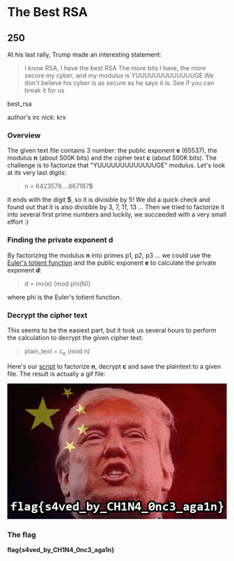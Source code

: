 # The Best RSA
## 250

At his last rally, Trump made an interesting statement:

> I know RSA, I have the best RSA
The more bits I have, the more secure my cyber, and my modulus is YUUUUUUUUUUUUUGE
We don't believe his cyber is as secure as he says it is. See if you can break it for us

best_rsa

author's irc nick: krx

### Overview
The given text file contains 3 number: the public exponent **e** (65537), the modulus **n** (about 500K bits) and the cipher text **c** (about 500K bits). The challenge is to factorize that "YUUUUUUUUUUUUUGE" modulus. Let's look at its very last digits:

> n = 6423578....867187**5**

It ends with the digit **5**, so it is divisible by 5! We did a quick check and found out that it is also divisible by 3, 7, 11, 13 ... Then we tried to factorize it into several first prime numbers and luckily, we succeeded with a very small effort :)

### Finding the private exponent d
By factorizing the modulus **n** into primes p1, p2, p3 ... we could use the [Euler's totient function](https://en.wikipedia.org/wiki/Euler%27s_totient_function) and the public exponent **e** to calculate the private exponent **d**:

> d = inv(e) (mod phi(N))

where phi is the Euler's totient function.

### Decrypt the cipher text
This seems to be the easiest part, but it took us several hours to perform the calculation to decrypt the given cipher text:

> plain_text = c<sub>e</sub> (mod n)

Here's our [script](https://github.com/duc-le/ctf-writeups/blob/master/2016_Hack_The_Vote/crypto/250_The_Best_RSA/solve_best_rsa.py) to factorize **n**, decrypt **c** and save the plaintext to a given file.
The result is actually a gif file:

![flag](https://github.com/duc-le/ctf-writeups/blob/master/2016_Hack_The_Vote/crypto/250_The_Best_RSA/flag.gif)

### The flag
**flag{s4ved_by_CH1N4_0nc3_aga1n}**

